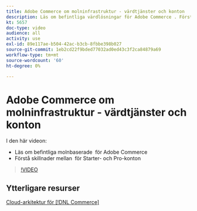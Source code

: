```yaml
---
title: Adobe Commerce om molninfrastruktur - värdtjänster och konton
description: Läs om befintliga värdlösningar för Adobe Commerce ​. Förstå skillnaderna mellan ​ för Starter- och Pro-konton.
kt: 5657
doc-type: video
audience: all
activity: use
exl-id: 89e117ae-b504-42ac-b3cb-8fbbe398b027
source-git-commit: 1eb2cd22f9bded77032ad0ed43c3f2ca84879a69
workflow-type: tm+mt
source-wordcount: '60'
ht-degree: 0%

---
```


# Adobe Commerce om molninfrastruktur - värdtjänster och konton

I den här videon:

- Läs om befintliga molnbaserade &#x200B; för Adobe Commerce
- Förstå skillnader mellan &#x200B; för Starter- och Pro-konton

>[!VIDEO](https://video.tv.adobe.com/v/35813?quality=12&learn=on)

## Ytterligare resurser

[Cloud-arkitektur för [!DNL Commerce]](https://devdocs.magento.com/cloud/architecture/cloud-architecture.html)
